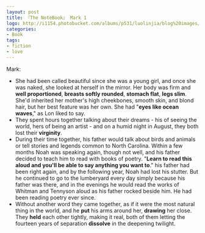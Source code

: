 ```yaml
---
layout: post
title: 『The NoteBook』 Mark 1
logo: http://i1154.photobucket.com/albums/p531/luolinjia/blog%20images/1217_zpsfbf55d8a.jpg
categories:
- Book
tags:
- fiction
- love
---
```


Mark:  

- She had been called beautiful since she was a young girl, and once she was naked, she looked at herself in the mirror. Her body was firm and **well proportioned**, **breasts softly rounded**, **stomach flat**, **legs slim**. She'd inherited her mother's high cheekbones, smooth skin, and blond hair, but her best feature was her own. She had "**eyes like ocean waves**," as Lon liked to say.  
- They spent hours together talking about their dreams - his of seeing the world, hers of being an artist - and on a humid night in August, they both lost their **virginity**.  
- During their time together, his father would talk about birds and animals or tell stories and legends common to North Carolina. Within a few months Noah was speaking again, though not well, and his father decided to teach him to read with books of poetry. "**Learn to read this aloud and you'll be able to say anything you want to**." his father had been right again, and by the following year, Noah had lost his stutter. But he continued to go to the lumberyard every day simply because his father was there, and in the evenings he would read the works of Whitman and Tennyson aloud as his father rocked beside him. He had been reading poetry ever since.  
- Without another word they came together, as if it were the most natural thing in the world, and he **put** his arms around her, **drawing** her close. They **held** each other tightly, making it real, both of them letting the fourteen years of separation **dissolve** in the deepening twilight.  
